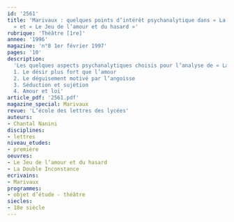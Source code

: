 ```yaml
---
id: '2561'
title: 'Marivaux : quelques points d’intérêt psychanalytique dans « La Double Inconstance
  » et « Le Jeu de l’amour et du hasard »'
rubrique: 'Théâtre [1re]'
annee: '1996'
magazine: 'n°8 1er février 1997'
pages: '10'
description: 
  'Les quelques aspects psychanalytiques choisis pour l’analyse de « La Double Inconstance » et  du « Jeu de l’amour et du hasard » tournent autour du désir et de l’amour, du déguisement, de la coquetterie et de la loi. On verra que chacun des aspects des textes reflète une facette inconsciente qui révèle une partie de la structure sur laquelle repose la construction imaginaire des pièces.
  1. Le désir plus fort que l’amour
  2. Le déguisement motivé par l’angoisse
  3. Séduction et sujétion
  4. Amour et loi'
article_pdf: '2561.pdf'
magazine_special: Marivaux
revue: 'L’école des lettres des lycées'
auteurs:
- Chantal Nanini
disciplines:
- lettres
niveau_etudes:
- première
oeuvres:
- Le Jeu de l’amour et du hasard
- La Double Inconstance
ecrivains:
- Marivaux
programmes:
- objet d’étude - théâtre
siecles:
- 18e siècle
---
```

